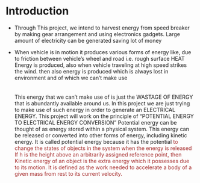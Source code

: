 # Introduction

- Through This project, we intend to harvest energy from speed breaker by making gear arrangement and using electronics gadgets. Large amount of electricity can be generated saving lot of money

- When vehicle is in motion it produces various forms of energy like, due to friction  between vehicle’s wheel and road i.e. rough surface HEAT Energy is produced, also when vehicle traveling at high speed strikes the wind. then also energy is produced which is always lost in environment and of which we can’t make use
\
\
\
This energy that we can’t make use of is just the WASTAGE OF ENERGY that is abundantly available around us. In this project we are just trying to make use of such energy in order to generate an ELECTRICAL ENERGY. This project will work on the principle of “POTENTIAL ENERGY TO ELECTRICAL ENERGY CONVERSION” Potential energy can be thought of as energy stored within a physical system. This energy can be released or converted into other forms of energy, including kinetic energy. It is called potential energy because it has the potential <span style="color: #A52A2A">to change the states of objects in the system when the energy is released If h is the height above an arbitrarily assigned reference point, then Kinetic energy of an object is the extra energy which it possesses due to its motion. It is defined as the work needed to accelerate a body of a given mass from rest to its current velocity.</span>
